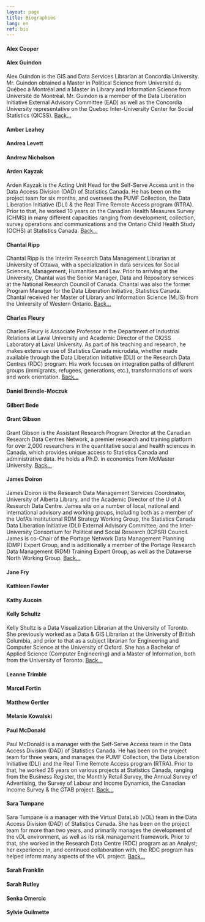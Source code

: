 ```yaml
---
layout: page
title: Biographies
lang: en
ref: bio
---
```

#### **Alex Cooper**

#### **Alex Guindon**

Alex Guindon is the GIS and Data Services Librarian at Concordia University. Mr. Guindon obtained a Master in Political Science from Université du Québec à Montréal and a Master in Library and Information Science from Université de Montréal. Mr. Guindon is a member of the Data Liberation Initiative External Advisory Committee (EAD) as well as the Concordia University representative on the Quebec Inter-University Center for Social Statistics (QICSS). [Back...](/en/1-pumf)

#### **Amber Leahey**

#### **Andrea Levett**

#### **Andrew Nicholson**

#### **Arden Kayzak**

Arden Kayzak is the Acting Unit Head for the Self-Serve Access unit in the Data Access Division (DAD) of Statistics Canada.  He has been on the project team for six months, and oversees the PUMF Collection, the Data Liberation Initiative (DLI) & the Real Time Remote Access program (RTRA). Prior to that, he worked 10 years on the Canadian Health Measures Survey (CHMS) in many different capacities ranging from development, collection, survey operations and communications and the Ontario Child Health Study (OCHS) at Statistics Canada. [Back...](/en/0-dli-update)

#### **Chantal Ripp**

Chantal Ripp is the Interim Research Data Management Librarian at University of Ottawa, with a specialization in data services for Social Sciences, Management, Humanities and Law. Prior to arriving at the University, Chantal was the Senior Manager, Data and Repository services at the National Research Council of Canada. Chantal was also the former Program Manager for the Data Liberation Initiative, Statistics Canada. Chantal received her Master of Library and Information Science (MLIS) from the University of Western Ontario. [Back...](/en/2-lightning)

#### **Charles Fleury**

Charles Fleury is Associate Professor in the Department of Industrial Relations at Laval University and Academic Director of the CIQSS Laboratory at Laval University. As part of his teaching and research, he makes extensive use of Statistics Canada microdata, whether made available through the Data Liberation Initiative (DLI) or the Research Data Centres (RDC) program. His work focuses on integration paths of different groups (immigrants, refugees, generations, etc.), transformations of work and work orientation. [Back...](/en/1-pumf)

#### **Daniel Brendle-Moczuk**

#### **Gilbert Bede**

#### **Grant Gibson**

Grant Gibson is the Assistant Research Program Director at the Canadian Research Data Centres Network, a premier research and training platform for over 2,000 researchers in the quantitative social and health sciences in Canada, which provides unique access to Statistics Canada and administrative data. He holds a Ph.D. in economics from McMaster University. [Back...](/en/1-pumf)

#### **James Doiron**

James Doiron is the Research Data Management Services Coordinator, University of Alberta Library, and the Academic Director of the U of A Research Data Centre. James sits on a number of local, national and international advisory and working groups, including both as a member of the UofA’s Institutional RDM Strategy Working Group, the Statistics Canada Data Liberation Initiative (DLI) External Advisory Committee, and the Inter-University Consortium for Political and Social Research (ICPSR) Council. James is co-Chair of the Portage Network Data Management Planning (DMP) Expert Group, and is additionally a member of the Portage Research Data Management (RDM) Training Expert Group, as well as the Dataverse North Working Group. [Back...](/en/2-dmp)

#### **Jane Fry**

#### **Kathleen Fowler**

#### **Kathy Aucoin**

#### **Kelly Schultz**

Kelly Shultz is a Data Visualization Librarian at the University of Toronto. She previously worked as a Data & GIS Librarian at the University of British Columbia, and prior to that as a subject librarian for Engineering and Computer Science at the University of Oxford. She has a Bachelor of Applied Science (Computer Engineering) and a Master of Information, both from the University of Toronto. [Back...](/en/workshop)

#### **Leanne Trimble**

#### **Marcel Fortin**

#### **Matthew Gertler**

#### **Melanie Kowalski**

#### **Paul McDonald**

Paul McDonald is a manager with the Self-Serve Access team in the Data Access Division (DAD) of Statistics Canada.  He has been on the project team for three years, and manages the PUMF Collection, the Data Liberation Initiative (DLI) and the Real Time Remote Access program (RTRA). Prior to that, he worked 26 years on various projects at Statistics Canada, ranging from the Business Register, the Monthly Retail Survey, the Annual Survey of Advertising, the Survey of Labour and Income Dynamics, the Canadian Income Survey & the GTAB project. [Back...](/en/1-pumf)

#### **Sara Tumpane**

Sara Tumpane is a manager with the Virtual DataLab (vDL) team in the Data Access Division (DAD) of Statistics Canada. She has been on the project team for more than two years, and primarily manages the development of the vDL environment, as well as its risk management framework. Prior to that, she worked in the Research Data Centre (RDC) program as an Analyst; her experience in, and continued collaboration with, the RDC program has helped inform many aspects of the vDL project. [Back...](/en/1-pumf)

#### **Sarah Franklin**

#### **Sarah Rutley**

#### **Senka Omercic**

#### **Sylvie Guilmette**  
